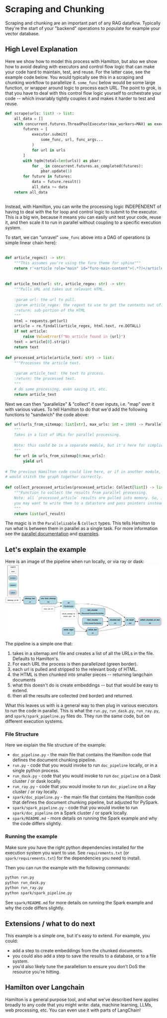 # Scraping and Chunking
Scraping and chunking are an important part of any RAG dataflow. Typically they're
the start of your "backend" operations to populate for example your vector database.

## High Level Explanation
Here we show how to model this process with Hamilton, but also we show how to avoid
dealing with executors and control flow logic that can make your code hard to maintain, test, and reuse.
For the latter case, see the example code below. You would typically see this in a scraping and chunking workflow to
parallelize it. `some_func` below would be some large function, or wrapper around logic to process each
URL. The point to grok, is that you have to deal with this
control flow logic yourself to orchestrate your code -- which invariably tightly couples it and
makes it harder to test and reuse.
```python
def scrape(urls: list) -> list:
    all_data = []
    with concurrent.futures.ThreadPoolExecutor(max_workers=MAX) as executor:
        futures = [
            executor.submit(
                some_func, url, func_args...
            )
            for url in urls
        ]
        with tqdm(total=len(urls)) as pbar:
            for _ in concurrent.futures.as_completed(futures):
                pbar.update(1)
        for future in futures:
            data = future.result()
            all_data += data
    return all_data
```
##
Instead, with Hamilton, you can write the processing logic INDEPENDENT of having to deal
with the for loop and control logic to submit to the executor. This is a big win, because
it means you can easily unit test your code, reuse it, and then scale it to run in parallel without
coupling to a specific execution system.

To start, we can "unravel" `some_func` above into a DAG of operations (a simple linear chain here):
```python

def article_regex() -> str:
    """This assumes you're using the furo theme for sphinx"""
    return r'<article role="main" id="furo-main-content">(.*?)</article>'


def article_text(url: str, article_regex: str) -> str:
    """Pulls URL and takes out relevant HTML.

    :param url: the url to pull.
    :param article_regex: the regext to use to get the contents out of.
    :return: sub-portion of the HTML
    """
    html = requests.get(url)
    article = re.findall(article_regex, html.text, re.DOTALL)
    if not article:
        raise ValueError(f"No article found in {url}")
    text = article[0].strip()
    return text

def processed_article(article_text: str) -> list:
    """Processes the article text.

    :param article_text: the text to process.
    :return: the processed text.
    """
    # do some processing, even saving it, etc.
    return article_text
```
Next we can then "parallelize" & "collect" it over inputs, i.e. "map" over it with various values. To tell Hamilton to
do that we'd add the following functions to "sandwich" the code above:
```python
def url(urls_from_sitemap: list[str], max_urls: int = 1000) -> Parallelizable[str]:
    """
    Takes in a list of URLs for parallel processing.

    Note: this could be in a separate module, but it's here for simplicity.
    """
    for url in urls_from_sitemap[0:max_urls]:
        yield url

# The previous Hamilton code could live here, or if in another module, Hamilton
# would stitch the graph together correctly.

def collect_processed_articles(processed_article: Collect[list]) -> list:
    """Function to collect the results from parallel processing.
    Note: all `processed_article` results are pulled into memory. So, if you have a lot of results,
    you may want to write them to a datastore and pass pointers instead.
    """
    return list(url_result)
```
The magic is in the `Parallelizable` & `Collect` types. This tells Hamilton to run what is between them
in parallel as a single task. For more information see the
[parallel documentation](https://hamilton.dagworks.io/en/latest/concepts/parallel-task/) and
[examples](https://github.com/DAGWorks-Inc/hamilton/tree/main/examples/parallelism).

## Let's explain the example

Here is an image of the pipeline when run locally, or via ray or dask:
![pipeline](pipeline.png)

The pipeline is a simple one that:
1. takes in a sitemap.xml file and creates a list of all the URLs in the file. Defaults to Hamilton's.
2. For each URL the process is then parallelized (green border).
3. each url is pulled and stripped to the relevant body of HTML.
4. the HTML is then chunked into smaller pieces -- returning langchain documents
5. what this doesn't do is create embeddings -- but that would be easy to extend.
6. then all the results are collected (red border) and returned.

What this leaves us with is a general way to then plug in various executors to run the code in parallel.
This is what the `run.py`, `run_dask.py`, `run_ray.py`, and `spark/spark_pipeline.py` files do. They run the same code, but on different
execution systems.

### File Structure
Here we explain the file structure of the example:

 - `doc_pipeline.py` - the main file that contains the Hamilton code that defines the document chunking pipeline.
 - `run.py` - code that you would invoke to run `doc_pipeline` locally, or in a single python process.
 - `run_dask.py` - code that you would invoke to run `doc_pipeline` on a Dask cluster / or dask locally.
 - `run_ray.py` - code that you would invoke to run `doc_pipeline` on a Ray cluster / or ray locally.
 - `spark/doc_pipeline.py` - the main file that contains the Hamilton code that defines the document chunking pipeline,
but adjusted for PySpark.
 - `spark/spark_pipeline.py` - code that you would invoke to run `spark/doc_pipeline` on a Spark cluster / or spark locally.
 - `spark/README.md` - more details on running the Spark example and why the code differs slightly.

### Running the example
Make sure you have the right python dependencies installed for the execution system you want to use.
See `requirements.txt` (or `spark/requirements.txt`) for the dependencies you need to install.

Then you can run the example with the following commands:
```bash
python run.py
python run_dask.py
python run_ray.py
python spark/spark_pipeline.py
```
See `spark/README.md` for more details on running the Spark example and why the code differs slightly.

## Extensions / what to do next
This example is a simple one, but it's easy to extend. For example, you could:

* add a step to create embeddings from the chunked documents.
* you could also add a step to save the results to a database, or to a file system.
* you'd also likely tune the parallelism to ensure you don't DoS the resource you're hitting.

## Hamilton over Langchain
Hamilton is a general purpose tool, and what we've described here applies broadly
to any code that you might write: data, machine learning, LLMs, web processing, etc. You can
even use it with parts of LangChain!
